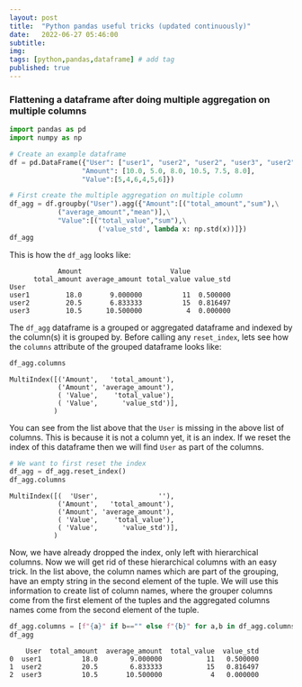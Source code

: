 ```yaml
---
layout: post
title:  "Python pandas useful tricks (updated continuously)"
date:   2022-06-27 05:46:00
subtitle: 
img:
tags: [python,pandas,dataframe] # add tag
published: true
---
```


### Flattening a dataframe after doing multiple aggregation on multiple columns

```python
import pandas as pd
import numpy as np

# Create an example dataframe
df = pd.DataFrame({"User": ["user1", "user2", "user2", "user3", "user2", "user1"],
                  "Amount": [10.0, 5.0, 8.0, 10.5, 7.5, 8.0],
                  "Value":[5,4,6,4,5,6]})

# First create the multiple aggregation on multiple column            
df_agg = df.groupby("User").agg({"Amount":[("total_amount","sum"),\
            ("average_amount","mean")],\
            "Value":[("total_value","sum"),\
                      ('value_std', lambda x: np.std(x))]})
df_agg
```

This is how the `df_agg` looks like:
```
            Amount                      Value          
      total_amount average_amount total_value value_std
User                                                   
user1         18.0       9.000000          11  0.500000
user2         20.5       6.833333          15  0.816497
user3         10.5      10.500000           4  0.000000
```
The `df_agg` dataframe is a grouped or aggregated dataframe and indexed by the column(s) it is grouped by. Before calling any `reset_index`, lets see how the `columns` attribute of the grouped dataframe looks like:
```python
df_agg.columns
```
```
MultiIndex([('Amount',   'total_amount'),
            ('Amount', 'average_amount'),
            ( 'Value',    'total_value'),
            ( 'Value',      'value_std')],
           )
```
You can see from the list above that the `User` is missing in the above list of columns. This is because it is not a column yet, it is an index. If we reset the index of this dataframe then we will find `User` as part of the columns.
```python
# We want to first reset the index
df_agg = df_agg.reset_index()
df_agg.columns
```
```
MultiIndex([(  'User',               ''),
            ('Amount',   'total_amount'),
            ('Amount', 'average_amount'),
            ( 'Value',    'total_value'),
            ( 'Value',      'value_std')],
           )
```
Now, we have already dropped the index, only left with hierarchical columns. Now we will get rid of these hierarchical columns with an easy trick. In the list above, the column names which are part of the grouping, have an empty string in the second element of the tuple. We will use this information to create list of column names, where the grouper columns come from the first element of the tuples and the aggregated columns names come from the second element of the tuple.
```python
df_agg.columns = [f"{a}" if b=="" else f"{b}" for a,b in df_agg.columns]
df_agg
```
```
    User  total_amount  average_amount  total_value  value_std
0  user1          18.0        9.000000           11   0.500000
1  user2          20.5        6.833333           15   0.816497
2  user3          10.5       10.500000            4   0.000000
```
